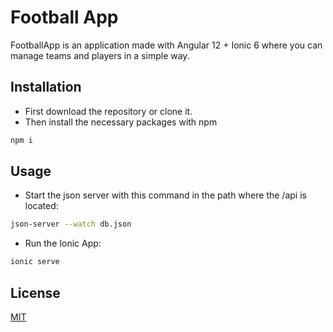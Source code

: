 # Football App

FootballApp is an application made with Angular 12 + Ionic 6 where you can manage teams and players in a simple way.

## Installation

- First download the repository or clone it.
- Then install the necessary packages with npm

```bash
npm i
```

## Usage

- Start the json server with this command in the path where the /api is located:

```bash
json-server --watch db.json
```

- Run the Ionic App:

```bash
ionic serve
```

## License

[MIT](https://choosealicense.com/licenses/mit/)
